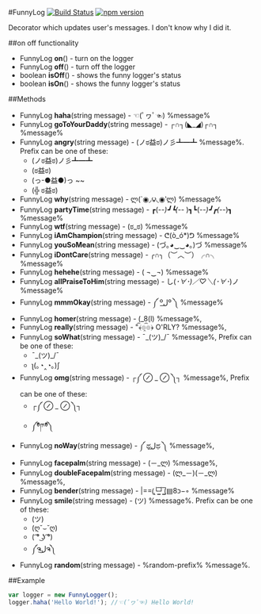 #FunnyLog
[![Build Status](https://travis-ci.org/kbarabash/funny-log.svg?branch=master)](https://travis-ci.org/kbarabash/funny-log)
[![npm version](https://badge.fury.io/js/funny-log.svg)](https://badge.fury.io/js/funny-log)

Decorator which updates user's messages.
I don't know why I did it.

##on off functionality
* FunnyLog **on**() - turn on the logger
* FunnyLog **off**() - turn off the logger
* boolean **isOff**() - shows the funny logger's status
* boolean **isOn**() - shows the funny logger's status

##Methods
* FunnyLog **haha**(string message) - ☜(ﾟヮﾟ☜) %message% 
* FunnyLog **goToYourDaddy**(string message) - ┌∩┐(◣_◢)┌∩┐ %message% 
* FunnyLog **angry**(string message) - (ノಠ益ಠ)ノ彡┻━┻ %message%.
    Prefix can be one of these:
    - (ノಠ益ಠ)ノ彡┻━┻
    - (ಠ益ಠ)
    - (っ-●益●)っ ~~
    - (╬ ಠ益ಠ)
* FunnyLog **why**(string message) - ლ(`◉◞౪◟◉‵ლ) %message% 
* FunnyLog **partyTime**(string message) - ┏(-_-)┛┗(-_-﻿ )┓┗(-_-)┛┏(-_-)┓ %message% 
* FunnyLog **wtf**(string message) - (ಠ_ಠ) %message% 
* FunnyLog **iAmChampion**(string message) - ᕦ(ò_ó*)ᕤ %message% 
* FunnyLog **youSoMean**(string message) - (づ｡◕‿‿◕｡)づ %message% 
* FunnyLog **iDontCare**(string message) - ╭∩╮（︶︿︶）╭∩╮ %message% 
* FunnyLog **hehehe**(string message) - ( ¬‿¬) %message% 
* FunnyLog **allPraiseToHim**(string message) - し(*･∀･)／♡＼(･∀･*)ノ %message% 
* FunnyLog **mmmOkay**(string message) - ༼ ºل͟º ༽ %message% 
* FunnyLog **homer**(string message) - (_8(l) %message%,
* FunnyLog **really**(string message) - "﴾͡๏̯͡๏﴿ O'RLY? %message%,
* FunnyLog **soWhat**(string message) - ¯\_(ツ)_/¯ %message%,
    Prefix can be one of these:
    - ¯\_(ツ)_/¯
    - ʅ(｡◔‸◔｡)ʃ
* FunnyLog **omg**(string message) - ┌༼ ⊘ _ ⊘ ༽┐ %message%,
    Prefix can be one of these:
    - ┌༼ ⊘ _ ⊘ ༽┐
    - ༼ᶿ᷇ཫᶿ᷆༽
* FunnyLog **noWay**(string message) - ༼ ಥل͟ಥ ༽ %message%,
* FunnyLog **facepalm**(string message) - (－_ლ) %message%,
* FunnyLog **doubleFacepalm**(string message) - (ლ_－)(－_ლ) %message%,
* FunnyLog **bender**(string message) - |==(̢└͇̅┘͇̅(▤8כ−◦  %message%
* FunnyLog **smile**(string message) - (ツ) %message%.
    Prefix can be one of these:
    - (ツ)
    - (ღ˘⌣˘ღ)
    - ( ͡° ͜ʖ ͡°)
    -  ༼ຈل͜ຈ༽
* FunnyLog **random**(string message) - %random-prefix% %message%.


##Example
```JavaScript
var logger = new FunnyLogger();
logger.haha('Hello World!'); //☜(ﾟヮﾟ☜) Hello World!
```
